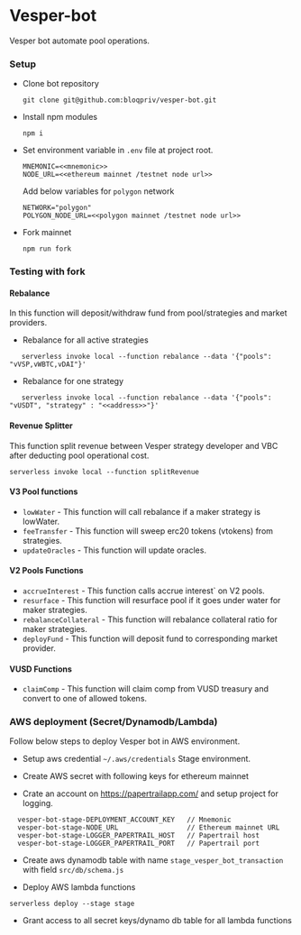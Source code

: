 # Vesper-bot

Vesper bot automate pool operations.

### Setup

- Clone bot repository

  ```
  git clone git@github.com:bloqpriv/vesper-bot.git
  ```

- Install npm modules

  ```
  npm i
  ```

- Set environment variable in `.env` file at project root.

  ```
  MNEMONIC=<<mnemonic>>
  NODE_URL=<<ethereum mainnet /testnet node url>>
  ```

  Add below variables for `polygon` network

  ```
  NETWORK="polygon"
  POLYGON_NODE_URL=<<polygon mainnet /testnet node url>>
  ```

- Fork mainnet

  ```
  npm run fork
  ```

### Testing with fork

#### Rebalance
In this function will deposit/withdraw fund from pool/strategies and market providers.
- Rebalance for all active strategies

```
   serverless invoke local --function rebalance --data '{"pools": "vVSP,vWBTC,vDAI"}'
```

- Rebalance for one strategy

```
   serverless invoke local --function rebalance --data '{"pools": "vUSDT", "strategy" : "<<address>>"}'
```

#### Revenue Splitter
This function split revenue between Vesper strategy developer and VBC after deducting pool operational cost.
```
serverless invoke local --function splitRevenue
```

#### V3 Pool functions

- `lowWater` - This function will call rebalance if a maker strategy is lowWater.
- `feeTransfer` - This function will sweep erc20 tokens (vtokens) from strategies.
- `updateOracles` - This function will update oracles.


#### V2 Pools Functions

- `accrueInterest` - This function calls accrue interest` on V2 pools.
- `resurface` - This function will resurface pool if it goes under water for maker strategies.
- `rebalanceCollateral` - This function will rebalance collateral ratio for maker strategies.
- `deployFund` - This function will deposit fund to corresponding market provider.

#### VUSD Functions

- `claimComp` - This function will claim comp from VUSD treasury and convert to one of allowed tokens.


### AWS deployment (Secret/Dynamodb/Lambda)

Follow below steps to deploy Vesper bot in AWS environment.

- Setup aws credential `~/.aws/credentials` Stage environment.

- Create AWS secret with following keys for ethereum mainnet
- Crate an account on https://papertrailapp.com/ and setup project for logging.

```
  vesper-bot-stage-DEPLOYMENT_ACCOUNT_KEY   // Mnemonic
  vesper-bot-stage-NODE_URL                 // Ethereum mainnet URL
  vesper-bot-stage-LOGGER_PAPERTRAIL_HOST   // Papertrail host
  vesper-bot-stage-LOGGER_PAPERTRAIL_PORT   // Papertrail port
```

- Create aws dynamodb table with name `stage_vesper_bot_transaction` with field `src/db/schema.js`

- Deploy AWS lambda functions

```
serverless deploy --stage stage
```

- Grant access to all secret keys/dynamo db table for all lambda functions
